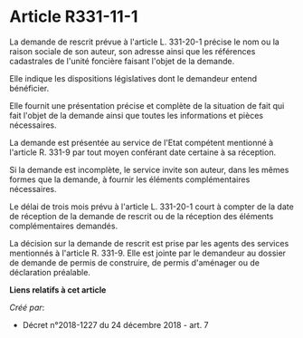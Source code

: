 # Article R331-11-1

La demande de rescrit prévue à l'article L. 331-20-1 précise le nom ou la raison sociale de son auteur, son adresse ainsi que
les références cadastrales de l'unité foncière faisant l'objet de la demande.

Elle indique les dispositions législatives dont le demandeur entend bénéficier.

Elle fournit une présentation précise et complète de la situation de fait qui fait l'objet de la demande ainsi que toutes les
informations et pièces nécessaires.

La demande est présentée au service de l'Etat compétent mentionné à l'article R. 331-9 par tout moyen conférant date certaine
à sa réception.

Si la demande est incomplète, le service invite son auteur, dans les mêmes formes que la demande, à fournir les éléments
complémentaires nécessaires.

Le délai de trois mois prévu à l'article L. 331-20-1 court à compter de la date de réception de la demande de rescrit ou de
la réception des éléments complémentaires demandés.

La décision sur la demande de rescrit est prise par les agents des services mentionnés à l'article R. 331-9. Elle est jointe
par le demandeur au dossier de demande de permis de construire, de permis d'aménager ou de déclaration préalable.

**Liens relatifs à cet article**

_Créé par_:

  - Décret n°2018-1227 du 24 décembre 2018 - art. 7
